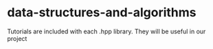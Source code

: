 # data-structures-and-algorithms

Tutorials are included with each .hpp library. They will be useful in our project
